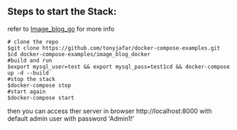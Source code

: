 ## Steps to start the Stack:
refer to [Image_blog_go](https://github.com/tonyjafar/Image_blog_go) for more info

```
# clone the repo
$git clone https://github.com/tonyjafar/docker-compose-examples.git
$cd docker-compose-examples/image_blog_docker
#build and run
$export mysql_user=test && export mysql_pass=test1cd && docker-compose up -d --build
#stop the stack
$docker-compose stop
#start again
$docker-compose start
```
then you can access ther server in browser http://localhost:8000 with default admin user with password 'Admin1!'
